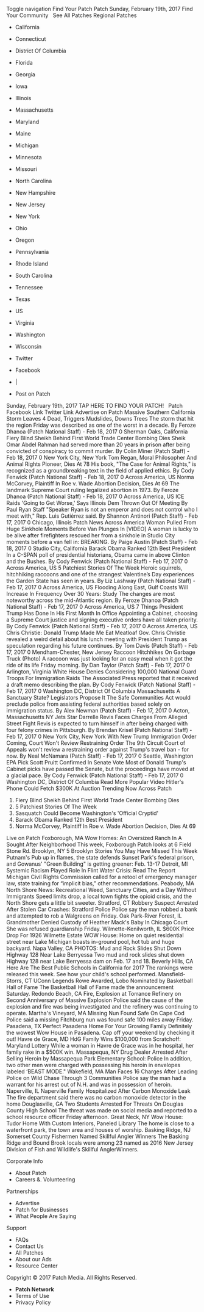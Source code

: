 Toggle navigation Find Your Patch Patch Sunday, February 19th, 2017 Find Your Community   See All Patches Regional Patches

*   California
*   Connecticut
*   District Of Columbia
*   Florida
*   Georgia
*   Iowa
*   Illinois
*   Massachusetts
*   Maryland
*   Maine
*   Michigan
*   Minnesota
*   Missouri
*   North Carolina
*   New Hampshire
*   New Jersey
*   New York
*   Ohio
*   Oregon
*   Pennsylvania
*   Rhode Island
*   South Carolina
*   Tennessee
*   Texas
*   US
*   Virginia
*   Washington
*   Wisconsin

*   Twitter
*   Facebook
*   |
*   Post on Patch

Sunday, February 19th, 2017 TAP HERE TO FIND YOUR PATCH!   Patch Facebook Link Twitter Link Advertise on Patch Massive Southern California Storm Leaves 4 Dead, Triggers Mudslides, Downs Trees The storm that hit the region Friday was described as one of the worst in a decade. By Feroze Dhanoa (Patch National Staff) - Feb 18, 2017 0 Sherman Oaks, California Fiery Blind Sheikh Behind First World Trade Center Bombing Dies Sheik Omar Abdel Rahman had served more than 20 years in prison after being convicted of conspiracy to commit murder. By Colin Miner (Patch Staff) - Feb 18, 2017 0 New York City, New York Tom Regan, Moral Philosopher And Animal Rights Pioneer, Dies At 78 His book, "The Case for Animal Rights," is recognized as a groundbreaking text in the field of applied ethics. By Cody Fenwick (Patch National Staff) - Feb 18, 2017 0 Across America, US Norma McCorvey, Plaintiff In Roe v. Wade Abortion Decision, Dies At 69 The landmark Supreme Court ruling legalized abortion in 1973. By Feroze Dhanoa (Patch National Staff) - Feb 18, 2017 0 Across America, US ICE Raids 'Going to Get Worse,' Says Illinois Dem Thrown Out Of Meeting By Paul Ryan Staff "Speaker Ryan is not an emperor and does not control who I meet with," Rep. Luis Gutiérrez said. By Shannon Antinori (Patch Staff) - Feb 17, 2017 0 Chicago, Illinois Patch News Across America Woman Pulled From Huge Sinkhole Moments Before Van Plunges In \[VIDEO\] A woman is lucky to be alive after firefighters rescued her from a sinkhole in Studio City moments before a van fell in: BREAKING. By Paige Austin (Patch Staff) - Feb 18, 2017 0 Studio City, California Barack Obama Ranked 12th Best President In a C-SPAN poll of presidential historians, Obama came in above Clinton and the Bushes. By Cody Fenwick (Patch National Staff) - Feb 17, 2017 0 Across America, US 5 Patchiest Stories Of The Week Heroic squirrels, hitchhiking raccoons and one of the strangest Valentine’s Day experiences the Garden State has seen in years. By Liz Lashway (Patch National Staff) - Feb 17, 2017 0 Across America, US Flooding Along East, Gulf Coasts Will Increase In Frequency Over 30 Years: Study The changes are most noteworthy across the mid-Atlantic region. By Feroze Dhanoa (Patch National Staff) - Feb 17, 2017 0 Across America, US 7 Things President Trump Has Done In His First Month In Office Appointing a Cabinet, choosing a Supreme Court justice and signing executive orders have all taken priority. By Cody Fenwick (Patch National Staff) - Feb 17, 2017 0 Across America, US Chris Christie: Donald Trump Made Me Eat Meatloaf Gov. Chris Christie revealed a weird detail about his lunch meeting with President Trump as speculation regarding his future continues. By Tom Davis (Patch Staff) - Feb 17, 2017 0 Mendham-Chester, New Jersey Raccoon Hitchhikes On Garbage Truck (Photo) A raccoon was just looking for an easy meal when it got the ride of its life Friday morning. By Dan Taylor (Patch Staff) - Feb 17, 2017 0 Arlington, Virginia White House Denies Considering 100,000 National Guard Troops For Immigration Raids The Associated Press reported that it received a draft memo describing the plan. By Cody Fenwick (Patch National Staff) - Feb 17, 2017 0 Washington DC, District Of Columbia Massachusetts A Sanctuary State? Legislators Propose It The Safe Communities Act would preclude police from assisting federal authorities based solely on immigration status. By Alex Newman (Patch Staff) - Feb 17, 2017 0 Acton, Massachusetts NY Jets Star Darrelle Revis Faces Charges From Alleged Street Fight Revis is expected to turn himself in after being charged with four felony crimes in Pittsburgh. By Brendan Krisel (Patch National Staff) - Feb 17, 2017 0 New York City, New York With New Trump Immigration Order Coming, Court Won't Review Restraining Order The 9th Circuit Court of Appeals won't review a restraining order against Trump's travel ban - for now. By Neal McNamara (Patch Staff) - Feb 17, 2017 0 Seattle, Washington EPA Pick Scott Pruitt Confirmed In Senate Vote Most of Donald Trump's Cabinet picks have passed the Senate, but the proceedings have moved at a glacial pace. By Cody Fenwick (Patch National Staff) - Feb 17, 2017 0 Washington DC, District Of Columbia Read More Popular Video Hitler's Phone Could Fetch $300K At Auction Trending Now Across Patch

1.  Fiery Blind Sheikh Behind First World Trade Center Bombing Dies
2.  5 Patchiest Stories Of The Week
3.  Sasquatch Could Become Washington's 'Official Cryptid'
4.  Barack Obama Ranked 12th Best President
5.  Norma McCorvey, Plaintiff In Roe v. Wade Abortion Decision, Dies At 69

Live on Patch Foxborough, MA Wow Homes: An Oversized Ranch In A Sought After Neighborhood This week, Foxborough Patch looks at 6 Field Stone Rd. Brooklyn, NY 5 Brooklyn Stories You May Have Missed This Week Putnam's Pub up in flames, the state defends Sunset Park's federal prison, and Gowanus' "Green Building" is getting greener: Feb. 13-17 Detroit, MI Systemic Racism Played Role In Flint Water Crisis: Read The Report Michigan Civil Rights Commission called for a retool of emergency manager law, state training for “implicit bias,” other recommendations. Peabody, MA North Shore News: Recreational Weed, Sanctuary Cities, and a Day Without Immigrants Speed limits drop, a local town fights the opioid crisis, and the North Shore gets a little bit sweeter. Stratford, CT Robbery Suspect Arrested After Stolen Car Crashes: Stratford Police Police say the man robbed a bank and attempted to rob a Walgreens on Friday. Oak Park-River Forest, IL Grandmother Denied Custody of Heather Mack's Baby In Chicago Court She was refused guardianship Friday. Wilmette-Kenilworth, IL $600K Price Drop For 1926 Wilmette Estate WOW House: Home on quiet residential street near Lake Michigan boasts in-ground pool, hot tub and huge backyard. Napa Valley, CA PHOTOS: Mud and Rock Slides Shut Down Highway 128 Near Lake Berryessa Two mud and rock slides shut down Highway 128 near Lake Berryessa dam on Feb. 17 and 18. Beverly Hills, CA Here Are The Best Public Schools in California for 2017 The rankings were released this week. See how your child's school performed. Mansfield-Storrs, CT UConn Legends Rowe Awarded, Lobo Nominated by Basketball Hall of Fame The Basketball Hall of Fame made the announcement Saturday. Redondo Beach, CA Fire, Explosion at Torrance Refinery on Second Anniversary of Massive Explosion Police said the cause of the explosion and fire was being investigated and the refinery was continuing to operate. Martha's Vineyard, MA Missing Nun Found Safe On Cape Cod Police said a missing Fitchburg nun was found safe 100 miles away Friday. Pasadena, TX Perfect Pasadena Home For Your Growing Family Definitely the wowest Wow House in Pasadena. Cap off your weekend by checking it out! Havre de Grace, MD HdG Family Wins $100,000 from Scratchoff: Maryland Lottery While a woman in Havre de Grace was in he hospital, her family rake in a $500K win. Massapequa, NY Drug Dealer Arrested After Selling Heroin by Massapequa Park Elementary School: Police In addition, two other men were charged with possessing his heroin in envelopes labeled ‘BEAST MODE." Wakefield, MA Man Faces 16 Charges After Leading Police on Wild Chase Through 3 Communities Police say the man had a warrant for his arrest out of N.H. and was in possession of heroin. Naperville, IL Naperville Family Hospitalized After Carbon Monoxide Leak The fire department said there was no carbon monoxide detector in the home Douglasville, GA Two Students Arrested For Threats On Douglas County High School The threat was made on social media and reported to a school resource officer Friday afternoon. Great Neck, NY Wow House: Tudor Home With Custom Interiors, Paneled Library The home is close to a waterfront park, the town area and houses of worship. Basking Ridge, NJ Somerset County Fishermen Named Skillful Angler​ Winners​ The Basking Ridge and Bound Brook locals were among 23 named as 2016 New Jersey Division of Fish and Wildlife's ​Skillful Angler​ Winners​.

Corporate Info

*   About Patch
*   Careers &. Volunteering

Partnerships

*   Advertise
*   Patch for Businesses
*   What People Are Saying

Support

*   FAQs
*   Contact Us
*   All Patches
*   About our Ads
*   Resource Center

Copyright © 2017 Patch Media. All Rights Reserved.

*   **Patch Network**
*   Terms of Use
*   Privacy Policy